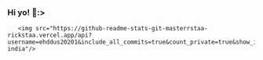 ### Hi yo! 👋:>


       <img src="https://github-readme-stats-git-masterrstaa-rickstaa.vercel.app/api?username=ehddus20201&include_all_commits=true&count_private=true&show_icons=true&theme=flag-india"/>

<!--
**ehddus20201/ehddus20201** is a ✨ _special_ ✨ repository because its `README.md` (this file) appears on your GitHub profile.

Here are some ideas to get you started:

- 🔭 I’m currently working on ...
- 🌱 I’m currently learning ...
- 👯 I’m looking to collaborate on ...
- 🤔 I’m looking for help with ...
- 💬 Ask me about ...
- 📫 How to reach me: ...
- 😄 Pronouns: ...
- ⚡ Fun fact: ...
-->
